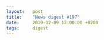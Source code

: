 ```yaml
---
layout:   post
title:    "News digest #197"
date:     2019-12-09 12:00:00 +0200
tags:     digest
---
```

